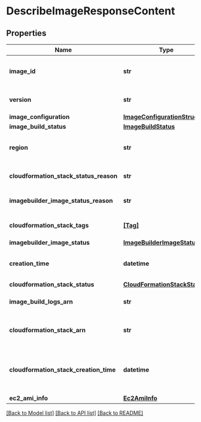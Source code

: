 # DescribeImageResponseContent


## Properties
Name | Type | Description | Notes
------------ | ------------- | ------------- | -------------
**image_id** | **str** | Id of the Image to retrieve detailed information for. | 
**version** | **str** | ParallelCluster version used to build the image. | 
**image_configuration** | [**ImageConfigurationStructure**](ImageConfigurationStructure.md) |  | 
**image_build_status** | [**ImageBuildStatus**](ImageBuildStatus.md) |  | 
**region** | **str** | AWS region where the image is created. | 
**cloudformation_stack_status_reason** | **str** | Reason for the CloudFormation stack status. | [optional] 
**imagebuilder_image_status_reason** | **str** | Reason for the ImageBuilder Image status. | [optional] 
**cloudformation_stack_tags** | [**[Tag]**](Tag.md) | Tags for the CloudFormation stack. | [optional] 
**imagebuilder_image_status** | [**ImageBuilderImageStatus**](ImageBuilderImageStatus.md) |  | [optional] 
**creation_time** | **datetime** | Timestamp representing the image creation time. | [optional] 
**cloudformation_stack_status** | [**CloudFormationStackStatus**](CloudFormationStackStatus.md) |  | [optional] 
**image_build_logs_arn** | **str** | ARN of the logs for the image build process. | [optional] 
**cloudformation_stack_arn** | **str** | ARN of the main CloudFormation stack. | [optional] 
**cloudformation_stack_creation_time** | **datetime** | Timestamp representing the CloudFormation stack creation time. | [optional] 
**ec2_ami_info** | [**Ec2AmiInfo**](Ec2AmiInfo.md) |  | [optional] 

[[Back to Model list]](../README.md#documentation-for-models) [[Back to API list]](../README.md#documentation-for-api-endpoints) [[Back to README]](../README.md)


